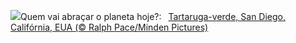 ![](https://www.bing.com/th?id=OHR.EarthDayTurtle_PT-BR2849722316_UHD.jpg&w=1000)Quem vai abraçar o planeta hoje?:&nbsp;&ensp;[Tartaruga-verde, San Diego, Califórnia, EUA (© Ralph Pace/Minden Pictures)](https://www.bing.com/th?id=OHR.EarthDayTurtle_PT-BR2849722316_UHD.jpg)
<br><br/>
